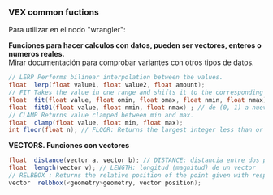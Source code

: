### VEX common fuctions  

Para utilizar en el nodo "wrangler":  

**Funciones para hacer calculos con datos, pueden ser vectores, enteros o numeros reales.**   
Mirar documentación para comprobar variantes con otros tipos de datos.
```C#
// LERP Performs bilinear interpolation between the values.
float  lerp(float value1, float value2, float amount);
// FIT Takes the value in one range and shifts it to the corresponding value in a new range.
float  fit(float value, float omin, float omax, float nmin, float nmax);
float  fit01(float value, float nmin, float nmax) ; // de (0, 1) a nuevo rango 
// CLAMP Returns value clamped between min and max.
float  clamp(float value, float min, float max);
int floor(float n); // FLOOR: Returns the largest integer less than or equal to the argument.
```
**VECTORS. Funciones con vectores**
```C#
float  distance(vector a, vector b); // DISTANCE: distancia entre dos puntos
float  length(vector v); // LENGTH: longitud (magnitud) de un vector
// RELBBOX : Returns the relative position of the point given with respect to the bounding box of the primitives in the geometry.
vector  relbbox(<geometry>geometry, vector position);

```
